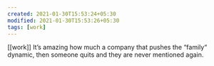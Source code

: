 ```yaml
---
created: 2021-01-30T15:53:24+05:30
modified: 2021-01-30T15:53:26+05:30
tags: [work]
---
```

[[work]]
It’s amazing how much a company that pushes the “family“ dynamic, then someone quits and they are never mentioned again.
